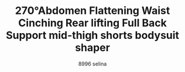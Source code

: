 ---
layout: product
title: 270°Abdomen Flattening Waist Cinching Rear lifting Full Back Support mid-thigh shorts bodysuit shaper 
subtitle: 8996 selina
price: '38.00'
product_image: /shaping-lingerie/8996-front.png
product_image_hover: /shaping-lingerie/8996-back.png
categories: 
  - Tummy & Waist
  - Back Support
  - Rear & Hips
  - Thighs & Legs
  - Full Body
  - Bust
  - Bodysuits
---